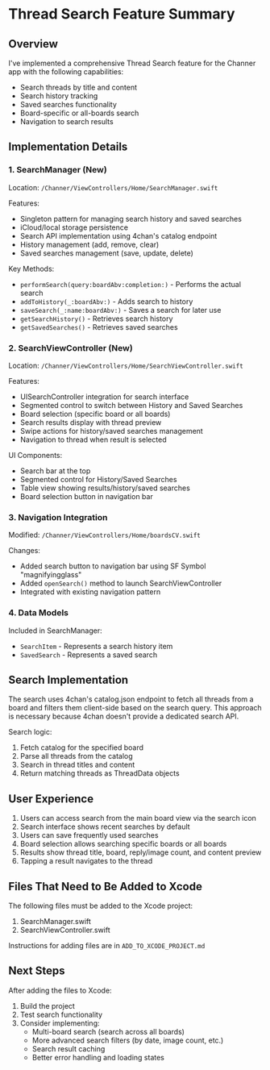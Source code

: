 # Thread Search Feature Summary

## Overview
I've implemented a comprehensive Thread Search feature for the Channer app with the following capabilities:
- Search threads by title and content
- Search history tracking
- Saved searches functionality
- Board-specific or all-boards search
- Navigation to search results

## Implementation Details

### 1. SearchManager (New)
Location: `/Channer/ViewControllers/Home/SearchManager.swift`

Features:
- Singleton pattern for managing search history and saved searches
- iCloud/local storage persistence
- Search API implementation using 4chan's catalog endpoint
- History management (add, remove, clear)
- Saved searches management (save, update, delete)

Key Methods:
- `performSearch(query:boardAbv:completion:)` - Performs the actual search
- `addToHistory(_:boardAbv:)` - Adds search to history
- `saveSearch(_:name:boardAbv:)` - Saves a search for later use
- `getSearchHistory()` - Retrieves search history
- `getSavedSearches()` - Retrieves saved searches

### 2. SearchViewController (New)
Location: `/Channer/ViewControllers/Home/SearchViewController.swift`

Features:
- UISearchController integration for search interface
- Segmented control to switch between History and Saved Searches
- Board selection (specific board or all boards)
- Search results display with thread preview
- Swipe actions for history/saved searches management
- Navigation to thread when result is selected

UI Components:
- Search bar at the top
- Segmented control for History/Saved Searches
- Table view showing results/history/saved searches
- Board selection button in navigation bar

### 3. Navigation Integration
Modified: `/Channer/ViewControllers/Home/boardsCV.swift`

Changes:
- Added search button to navigation bar using SF Symbol "magnifyingglass"
- Added `openSearch()` method to launch SearchViewController
- Integrated with existing navigation pattern

### 4. Data Models
Included in SearchManager:
- `SearchItem` - Represents a search history item
- `SavedSearch` - Represents a saved search

## Search Implementation
The search uses 4chan's catalog.json endpoint to fetch all threads from a board and filters them client-side based on the search query. This approach is necessary because 4chan doesn't provide a dedicated search API.

Search logic:
1. Fetch catalog for the specified board
2. Parse all threads from the catalog
3. Search in thread titles and content
4. Return matching threads as ThreadData objects

## User Experience
1. Users can access search from the main board view via the search icon
2. Search interface shows recent searches by default
3. Users can save frequently used searches
4. Board selection allows searching specific boards or all boards
5. Results show thread title, board, reply/image count, and content preview
6. Tapping a result navigates to the thread

## Files That Need to Be Added to Xcode
The following files must be added to the Xcode project:
1. SearchManager.swift
2. SearchViewController.swift

Instructions for adding files are in `ADD_TO_XCODE_PROJECT.md`

## Next Steps
After adding the files to Xcode:
1. Build the project
2. Test search functionality
3. Consider implementing:
   - Multi-board search (search across all boards)
   - More advanced search filters (by date, image count, etc.)
   - Search result caching
   - Better error handling and loading states